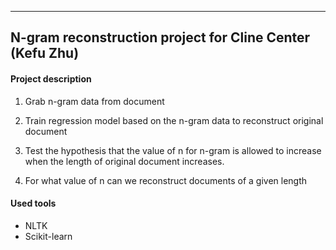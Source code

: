 ***

## N-gram reconstruction project for Cline Center (Kefu Zhu)

#### Project description

1. Grab n-gram data from document

2. Train regression model based on the n-gram data to reconstruct original document

3. Test the hypothesis that the value of n for n-gram is allowed to increase when the length of original document increases.

4. For what value of n can we reconstruct documents of a given length

#### Used tools

* NLTK
* Scikit-learn
